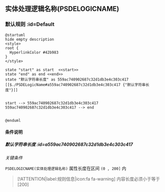 ## 实体处理逻辑名称(PSDELOGICNAME) <!-- {docsify-ignore-all} -->

   

### 默认规则 :id=Default

```plantuml
@startuml
hide empty description
<style>
root {
  HyperlinkColor #42b983
}
</style>

state "start" as start  <<start>>
state "end" as end <<end>>
state "默认字符串长度" as 559ac740902687c32d1db3e4c303c417 [[$./PSDELogicName#a559ac740902687c32d1db3e4c303c417 {"默认字符串长度"}]]


start --> 559ac740902687c32d1db3e4c303c417 
559ac740902687c32d1db3e4c303c417 --> end 


@enduml
```

#### 条件说明

##### 默认字符串长度 :id=a559ac740902687c32d1db3e4c303c417


*关键条件*


`PSDELOGICNAME(实体处理逻辑名称)` 属性长度在区间 `(0 , 200]` 内

> [!ATTENTION|label:规则信息|icon:fa fa-warning]
> 内容长度必须小于等于[200]








